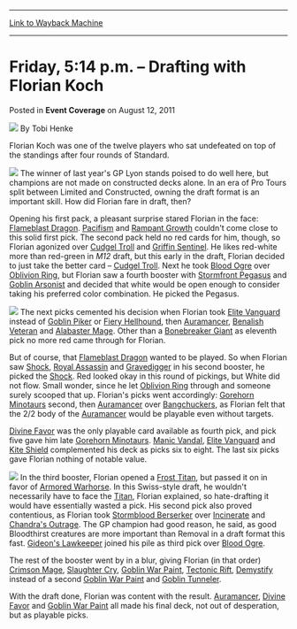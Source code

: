 
---
[Link to Wayback Machine](https://web.archive.org/web/20220121092338/https://magic.wizards.com/en/articles/archive/event-coverage/friday-514-pm-%E2%80%93-drafting-florian-koch-2011-08-12)

[_metadata_:author]:- "Tobi Henke"
[_metadata_:description]:- "Florian Koch was one of the twelve players who sat undefeated on top of the standings after four rounds of Standard. The winner of last year's GP Lyon stands poised to do well here, but champions are not made on constructed decks alone. In an era of Pro Tours split between Limited and Constructed, owning the draft format is an important skill. How did Florian fare in draft,"
[_metadata_:generator]:- "Drupal 7 (http://drupal.org)"
[_metadata_:node]:- "316170"
[_metadata_:publish_date]:- "2011-08-12"
[_metadata_:source]:- "div-main-content"
[_metadata_:title]:- "Friday, 5:14 p.m. – Drafting with Florian Koch"
[_metadata_:wayback_capture_timestamp]:- "2022-01-21 09:23:38"
[_metadata_:wayback_raw_url]:- "https://web.archive.org/web/20220121092338id_/https://magic.wizards.com/en/articles/archive/event-coverage/friday-514-pm-%E2%80%93-drafting-florian-koch-2011-08-12"
[_metadata_:wayback_url]:- "https://magic.wizards.com/en/articles/archive/event-coverage/friday-514-pm-%E2%80%93-drafting-florian-koch-2011-08-12"
---


Friday, 5:14 p.m. – Drafting with Florian Koch
==============================================



 Posted in **Event Coverage**
 on August 12, 2011 






![](https://media.magic.wizards.com/styles/auth_small/public/images/person/henke_author.jpg)
By Tobi Henke











Florian Koch was one of the twelve players who sat undefeated on top of the standings after four rounds of Standard.


[![](http://gatherer.wizards.com/Handlers/Image.ashx?type=card&name=Flameblast%20Dragon)](http://gatherer.wizards.com/Pages/Card/Details.aspx?name=Flameblast%20Dragon)
The winner of last year's GP Lyon stands poised to do well here, but champions are not made on constructed decks alone. In an era of Pro Tours split between Limited and Constructed, owning the draft format is an important skill. How did Florian fare in draft, then?



Opening his first pack, a pleasant surprise stared Florian in the face: [Flameblast Dragon](https://gatherer.wizards.com/Pages/Card/Details.aspx?name=Flameblast+Dragon). [Pacifism](https://gatherer.wizards.com/Pages/Card/Details.aspx?name=Pacifism) and [Rampant Growth](https://gatherer.wizards.com/Pages/Card/Details.aspx?name=Rampant+Growth) couldn't come close to this solid first pick. The second pack held no red cards for him, though, so Florian agonized over [Cudgel Troll](https://gatherer.wizards.com/Pages/Card/Details.aspx?name=Cudgel+Troll) and [Griffin Sentinel](https://gatherer.wizards.com/Pages/Card/Details.aspx?name=Griffin+Sentinel). He likes red-white more than red-green in *M12* draft, but this early in the draft, Florian decided to just take the better card – [Cudgel Troll](https://gatherer.wizards.com/Pages/Card/Details.aspx?name=Cudgel+Troll). Next he took [Blood Ogre](https://gatherer.wizards.com/Pages/Card/Details.aspx?name=Blood+Ogre) over [Oblivion Ring](https://gatherer.wizards.com/Pages/Card/Details.aspx?name=Oblivion+Ring), but Florian saw a fourth booster with [Stormfront Pegasus](https://gatherer.wizards.com/Pages/Card/Details.aspx?name=Stormfront+Pegasus) and [Goblin Arsonist](https://gatherer.wizards.com/Pages/Card/Details.aspx?name=Goblin+Arsonist) and decided that white would be open enough to consider taking his preferred color combination. He picked the Pegasus.



[![](http://gatherer.wizards.com/Handlers/Image.ashx?type=card&name=Auramancer)](http://gatherer.wizards.com/Pages/Card/Details.aspx?name=Auramancer)
The next picks cemented his decision when Florian took [Elite Vanguard](https://gatherer.wizards.com/Pages/Card/Details.aspx?name=Elite+Vanguard) instead of [Goblin Piker](https://gatherer.wizards.com/Pages/Card/Details.aspx?name=Goblin+Piker) or [Fiery Hellhound](https://gatherer.wizards.com/Pages/Card/Details.aspx?name=Fiery+Hellhound), then [Auramancer](https://gatherer.wizards.com/Pages/Card/Details.aspx?name=Auramancer), [Benalish Veteran](https://gatherer.wizards.com/Pages/Card/Details.aspx?name=Benalish+Veteran) and [Alabaster Mage](https://gatherer.wizards.com/Pages/Card/Details.aspx?name=Alabaster+Mage). Other than a [Bonebreaker Giant](https://gatherer.wizards.com/Pages/Card/Details.aspx?name=Bonebreaker+Giant) as eleventh pick no more red came through for Florian.


But of course, that [Flameblast Dragon](https://gatherer.wizards.com/Pages/Card/Details.aspx?name=Flameblast+Dragon) wanted to be played. So when Florian saw [Shock](https://gatherer.wizards.com/Pages/Card/Details.aspx?name=Shock), [Royal Assassin](https://gatherer.wizards.com/Pages/Card/Details.aspx?name=Royal+Assassin) and [Gravedigger](https://gatherer.wizards.com/Pages/Card/Details.aspx?name=Gravedigger) in his second booster, he picked the [Shock](https://gatherer.wizards.com/Pages/Card/Details.aspx?name=Shock). Red looked okay in this round of pickings, but White did not flow. Small wonder, since he let [Oblivion Ring](https://gatherer.wizards.com/Pages/Card/Details.aspx?name=Oblivion+Ring) through and someone surely scooped that up. Florian's picks went accordingly: [Gorehorn Minotaurs](https://gatherer.wizards.com/Pages/Card/Details.aspx?name=Gorehorn+Minotaurs) second, then [Auramancer](https://gatherer.wizards.com/Pages/Card/Details.aspx?name=Auramancer) over [Bangchuckers](https://gatherer.wizards.com/Pages/Card/Details.aspx?name=Bangchuckers), as Florian felt that the 2/2 body of the [Auramancer](https://gatherer.wizards.com/Pages/Card/Details.aspx?name=Auramancer) would be playable even without targets.


[Divine Favor](https://gatherer.wizards.com/Pages/Card/Details.aspx?name=Divine+Favor) was the only playable card available as fourth pick, and pick five gave him late [Gorehorn Minotaurs](https://gatherer.wizards.com/Pages/Card/Details.aspx?name=Gorehorn+Minotaurs). [Manic Vandal](https://gatherer.wizards.com/Pages/Card/Details.aspx?name=Manic+Vandal), [Elite Vanguard](https://gatherer.wizards.com/Pages/Card/Details.aspx?name=Elite+Vanguard) and [Kite Shield](https://gatherer.wizards.com/Pages/Card/Details.aspx?name=Kite+Shield) complemented his deck as picks six to eight. The last six picks gave Florian nothing of notable value.


[![](http://gatherer.wizards.com/Handlers/Image.ashx?type=card&name=Stormblood%20Berserker)](http://gatherer.wizards.com/Pages/Card/Details.aspx?name=Stormblood%20Berserker)
In the third booster, Florian opened a [Frost Titan](https://gatherer.wizards.com/Pages/Card/Details.aspx?name=Frost+Titan), but passed it on in favor of [Armored Warhorse](https://gatherer.wizards.com/Pages/Card/Details.aspx?name=Armored+Warhorse). In this Swiss-style draft, he wouldn't necessarily have to face the [Titan](https://gatherer.wizards.com/Pages/Card/Details.aspx?name=Titan), Florian explained, so hate-drafting it would have essentially wasted a pick. His second pick also proved contentious, as Florian took [Stormblood Berserker](https://gatherer.wizards.com/Pages/Card/Details.aspx?name=Stormblood+Berserker) over [Incinerate](https://gatherer.wizards.com/Pages/Card/Details.aspx?name=Incinerate) and [Chandra's Outrage](https://gatherer.wizards.com/Pages/Card/Details.aspx?name=Chandra%27s+Outrage). The GP champion had good reason, he said, as good Bloodthirst creatures are more important than Removal in a draft format this fast. [Gideon's Lawkeeper](https://gatherer.wizards.com/Pages/Card/Details.aspx?name=Gideon%27s+Lawkeeper) joined his pile as third pick over [Blood Ogre](https://gatherer.wizards.com/Pages/Card/Details.aspx?name=Blood+Ogre).


The rest of the booster went by in a blur, giving Florian (in that order) [Crimson Mage](https://gatherer.wizards.com/Pages/Card/Details.aspx?name=Crimson+Mage), [Slaughter Cry](https://gatherer.wizards.com/Pages/Card/Details.aspx?name=Slaughter+Cry), [Goblin War Paint](https://gatherer.wizards.com/Pages/Card/Details.aspx?name=Goblin+War+Paint), [Tectonic Rift](https://gatherer.wizards.com/Pages/Card/Details.aspx?name=Tectonic+Rift), [Demystify](https://gatherer.wizards.com/Pages/Card/Details.aspx?name=Demystify) instead of a second [Goblin War Paint](https://gatherer.wizards.com/Pages/Card/Details.aspx?name=Goblin+War+Paint) and [Goblin Tunneler](https://gatherer.wizards.com/Pages/Card/Details.aspx?name=Goblin+Tunneler).


With the draft done, Florian was content with the result. [Auramancer](https://gatherer.wizards.com/Pages/Card/Details.aspx?name=Auramancer), [Divine Favor](https://gatherer.wizards.com/Pages/Card/Details.aspx?name=Divine+Favor) and [Goblin War Paint](https://gatherer.wizards.com/Pages/Card/Details.aspx?name=Goblin+War+Paint) all made his final deck, not out of desperation, but as playable picks.







